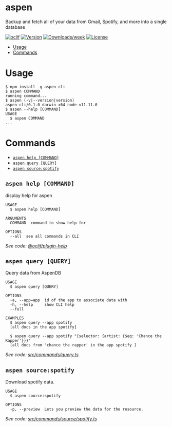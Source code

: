 aspen
=====

Backup and fetch all of your data from Gmail, Spotify, and more into a single database

[![oclif](https://img.shields.io/badge/cli-oclif-brightgreen.svg)](https://oclif.io)
[![Version](https://img.shields.io/npm/v/aspen.svg)](https://npmjs.org/package/aspen)
[![Downloads/week](https://img.shields.io/npm/dw/aspen.svg)](https://npmjs.org/package/aspen)
[![License](https://img.shields.io/npm/l/aspen.svg)](https://github.com/matlin/aspen-cli/blob/master/package.json)

<!-- toc -->
* [Usage](#usage)
* [Commands](#commands)
<!-- tocstop -->
# Usage
<!-- usage -->
```sh-session
$ npm install -g aspen-cli
$ aspen COMMAND
running command...
$ aspen (-v|--version|version)
aspen-cli/0.1.0 darwin-x64 node-v11.11.0
$ aspen --help [COMMAND]
USAGE
  $ aspen COMMAND
...
```
<!-- usagestop -->
# Commands
<!-- commands -->
* [`aspen help [COMMAND]`](#aspen-help-command)
* [`aspen query [QUERY]`](#aspen-query-query)
* [`aspen source:spotify`](#aspen-sourcespotify)

## `aspen help [COMMAND]`

display help for aspen

```
USAGE
  $ aspen help [COMMAND]

ARGUMENTS
  COMMAND  command to show help for

OPTIONS
  --all  see all commands in CLI
```

_See code: [@oclif/plugin-help](https://github.com/oclif/plugin-help/blob/v2.2.3/src/commands/help.ts)_

## `aspen query [QUERY]`

Query data from AspenDB

```
USAGE
  $ aspen query [QUERY]

OPTIONS
  -a, --app=app  id of the app to associate data with
  -h, --help     show CLI help
  --full

EXAMPLES
  $ aspen query --app spotify
  [all docs in the app spotify]

  $ aspen query --app spotify "{selector: {artist: {$eq: 'Chance the Rapper'}}}"
  [all docs from 'chance the rapper' in the app spotify ]
```

_See code: [src/commands/query.ts](https://github.com/matlin/aspen-cli/blob/v0.1.0/src/commands/query.ts)_

## `aspen source:spotify`

Download spotify data.

```
USAGE
  $ aspen source:spotify

OPTIONS
  -p, --preview  Lets you preview the data for the resource.
```

_See code: [src/commands/source/spotify.ts](https://github.com/matlin/aspen-cli/blob/v0.1.0/src/commands/source/spotify.ts)_
<!-- commandsstop -->

